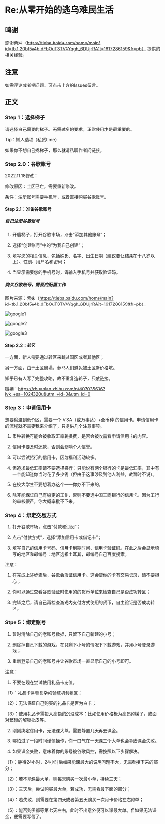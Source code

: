 # Re:从零开始的逃乌难民生活
## 鸣谢
感谢紫妹（https://tieba.baidu.com/home/main?id=tb.1.20bf5a4b.dFbOuT3TV4Yqgh_6DUjrRA?t=1617286159&fr=pb） 提供的相关经验。
## 注意
如需评论或者提问题，可点击上方的Issues留言。
## 正文
### Step 1：选择梯子
请选择自己需要的梯子。无需过多的要求，正常使用才是最重要的。

Tip：懒人选项（私货time）

如果你不想自己找梯子，那么就请私聊作者问链接。
### Step 2.0：谷歌账号
2022.11.18修改：

修改原因：土区已亡，需要重新修改。

条件：注册账号需要手机号，或者直接购买谷歌账号。
#### Step 2.1：准备谷歌账号
##### 自己注册谷歌账号
1.	开启梯子，打开谷歌市场，点击“添加其他账号”；

2.	选择“创建账号”中的“为我自己创建”；

3.	填写您的相关信息，包括姓氏、名字、出生日期（建议要让结果在十八岁以上）、性别、用户名和密码；

4.	当显示需要您的手机号时，请输入手机号并获取验证码。
##### 购买谷歌账号，需要的配置工作
图片来源：紫妹（https://tieba.baidu.com/home/main?id=tb.1.20bf5a4b.dFbOuT3TV4Yqgh_6DUjrRA?t=1617286159&fr=pb）

![google1](https://github.com/HsinChang/pkms/blob/main/images/google/google1.jpg)

![google2](https://github.com/HsinChang/pkms/blob/main/images/google/google2.jpg)

![google3](https://github.com/HsinChang/pkms/blob/main/images/google/google3.jpg)
#### Step 2.2：转区
一方面，新人需要通过转区来跳过国区或者其他区；

另一方面，由于土区崩塌，萝马人们避免被土区新价格坑。

知乎已有人写了完整攻略，故不重复造轮子，只放链接。

链接：https://zhuanlan.zhihu.com/p/407035636?ivk_+sa=1024320u&utm_+id=0&utm_id=0
### Step 3：申请信用卡
想要偷渡到低价区，需要一个 VISA（或万事达）+全币种 的信用卡。申请信用卡的流程就不需要我来介绍了，只提供几个注意事项。

1.	币种转换可能会被收取汇率转换费，是否会被收需看申请信用卡的内容。

2.	信用卡要及时还款，否则会影响个人信誉。

3.	可以尝试招行的信用卡，因为福利活动较多。

4.	但追求最低汇率请不要选择招行：只能说有两个银行的卡是最低汇率，其中有一个能知道你当时花了多少钱（但由于这事涉及到他人利益，故暂时不说）。

5.  在校大学生不要想着办这个——你办不下来的。

6.  除非能保证自己有稳定的工作，否则不要选中国工商银行的信用卡。因为工行的审核很严，你大概率批不下来。
### Step 4：绑定交易方式
1.	打开谷歌市场，点击“付款和订阅”；

2.	点击“付款方式”，选择“添加信用卡或借记卡”；

3.	填写自己的信用卡号码、信用卡到期时间、信用卡验证码。在此之后会显示填写的地区和邮编号：地区选择土耳其，邮编号自己百度搜索。

注意：

1. 在完成上述步骤后，谷歌会验证信用卡。这会使你的卡有交易记录，请不要担心；

2. 你可以通过查看谷歌验证时使用的的货币单位来检查自己是否成功转区；

3. 完毕之后，请自己再检查游戏内支付方式使用的货币，自主验证是否成功转区。
### Stpe 5：绑定账号
1.	暂时清除自己的老账号数据，只留下自己新建的小号；

2.	删除掉自己下载的游戏，在只剩下小号的情况下下载游戏，并用小号登录游戏；

3.	重新登录自己的老账号并让谷歌市场一直显示自己的小号即可。

注意：

1. 不要在现在尝试使用礼品卡充值。

（1）：礼品卡靠着复杂的验证机制锁区；

（2）：无法保证自己购买的礼品卡是否为白卡；

（3）：使用礼品卡需投入高额的沉没成本：比如使用价格极为高昂的梯子，或面对繁琐的解锁扯皮等。

2. 刚刚绑定信用卡，无法课大单。需要静置几天再去课金。

3. 哪怕过了一段时间谨慎操作，你一口气在一天课三个大单也会导致课金失败。

4. 如果课金失败，意味着你的账号被谷歌风控，需按照以下步骤解决。

（1）：静待24小时，24小时后如果能课最大的说明问题不大，无需看接下来的部分；

（2）：若不能课最大单，则每天购买一次最小单，持续三天；

（3）：三天后，尝试购买最大单，若成功，无需看最下面的部分；

（4）：若失败，则需要在第四天或者第五天购买一次月卡价格左右的单；

（5）：能否购买都等第七天左右，此时不出意外便可以课最大单。但如果无法课金，便需要写信了。

